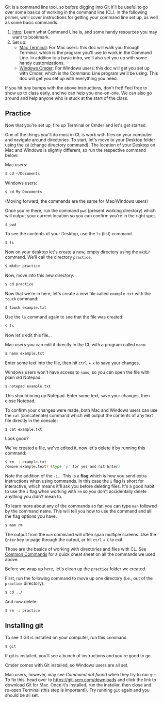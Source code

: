 Git is a command line tool, so before digging into Git it'll be useful to go over some basics of working in the command line (CL). In the following primer, we'll cover instructions for getting your command line set up, as well as some basic commands.

1. [Intro](https://github.com/susanBuck/notes/blob/master/07_Command_Line/00_Intro.md): Learn what Command Line is, and some handy resources you may want to bookmark.
2. Set up:
    + [Mac Terminal](https://github.com/susanBuck/notes/blob/master/07_Command_Line/02_Mac-Terminal.md): For Mac users: this doc will walk you through Terminal, which is the program you'll use to work in the Command Line. In addition to a basic intro, we'll also set you up with some handy customizations.
    + [Windows Cmder](https://github.com/susanBuck/notes/blob/master/07_Command_Line/03_Windows-Cmder.md): For Windows users: this doc will get you set up with Cmder, which is the Command Line program we'll be using. This doc will get you set up with everything you need.

If you hit *any* bumps with the above instructions, don't fret! Feel free to show up to class early, and we can help you one-on-one. We can also go around and help anyone who is stuck at the start of the class.




## Practice

Now that you're set up, fire up Terminal or Cmder and let's get started.

One of the things you'll do most in CL is work with files on your computer and navigate around directories. To start, let's move to your Desktop folder using the `cd` (change directory command). The location of your Desktop on Mac and Windows is slightly different, so run the respective command below:

Mac users:
```bash
$ cd ~/Documents
```

Windows users:
```bash
$ cd My Documents
```

(Moving forward, the commands are the same for Mac/Windows users)

Once you're there, run the command `pwd` (present working directory) which will output your current location so you can confirm you're in the right spot.
```bash
$ pwd
```

To see the contents of your Desktop, use the `ls` (list) command.
```bash
$ ls
```

Now on your desktop let's create a new, empty directory using the `mkdir` command. We'll call the directory `practice`.
```bash
$ mkdir practice
```

Now, move into this new directory:
```bash
$ cd practice
```

Now that we're in here, let's create a new file called `example.txt` with the `touch` command:
```bash
$ touch example.txt
```

Use the `ls` command again to see that the file was created: 
```bash
$ ls 
```

Now let's edit this file...

Mac users you can edit it directly in the CL with a program called `nano`:

```bash
$ nano example.txt
```

Enter some text into the file, then hit `ctrl` + `x` to save your changes.

Windows users won't have access to `nano`, so you can open the file with plain old Notepad:

```bash
$ notepad example.txt
```

This should bring up Notepad. Enter some text, save your changes, then close Notepad.

To confirm your changes were made, both Mac and Windows users can use the `cat` (concatenate) command which will output the contents of any text file directly in the console:

```bash
$ cat example.txt
```

Look good?

We've created a file, we've edited it, now let's delete it by running this command:

```bash
$ rm -i example.txt
remove example.text? (type 'y' for yes and hit Enter)
```

Note the addition of the `-i`... This is a **flag** which is how you send extra instructions when using commands. In this case the `i` flag is short for interactive, which means it'll ask you before deleting files. It's a good habit to use the `i` flag when working with `rm` so you don't accidentally delete anything you didn't mean to.

To learn more about any of the commands so far, you can type `man` followed by the command name. This will tell you how to use the command and all the flag options you have.

```bash
$ man rm
```

The output from the `man` command will often span multiple screens. Use the `Enter` key to page through the output, or hit `ctrl` + `C` to exit.

Those are the basics of working with directories and files with CL. See [Common Commands](https://github.com/susanBuck/notes/blob/master/07_Command_Line/04_Common-commands.md) for a quick cheat sheet on all the commands we used above.

Before we wrap up here, let's clean up the `practice` folder we created.

First, run the following command to move up one directory (i.e., out of the `practice` directory):

```bash
$ cd ../
```

And now delete:
```bash
$ rm -i practice
```

## Installing git

To see if Git is installed on your computer, run this command:

```bash
$ git
```

If git is installed, you'll see a bunch of instructions and you're good to go. 

Cmder comes with Git installed, so Windows users are all set.

Mac users, however, may see *Command not found* when they try to run `git`. To fix this, head over to <https://git-scm.com/downloads> and click the link to download Git for Mac. Once it's installed, run the installer, then close and re-open Terminal (this step is important!). Try running `git` again and you should be all set.

